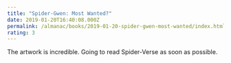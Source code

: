 ```yaml
---
title: "Spider-Gwen: Most Wanted?"
date: 2019-01-20T16:40:08.000Z
permalink: /almanac/books/2019-01-20-spider-gwen-most-wanted/index.html
rating: 3
---
```


The artwork is incredible. Going to read Spider-Verse as soon as possible.